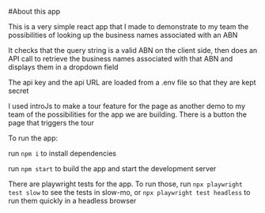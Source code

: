 #About this app

This is a very simple react app that I made to demonstrate to my team the possibilities of looking up the business names associated with an ABN

It checks that the query string is a valid ABN on the client side, then does an API call to retrieve the business names associated with that ABN and displays them in a dropdown field

The api key and the api URL are loaded from a .env file so that they are kept secret

I used introJs to make a tour feature for the page as another demo to my team of the possibilities for the app we are building. There is a button the page that triggers the tour


To run the app:

run ```npm i``` to install dependencies

run ```npm start``` to build the app and start the development server

There are playwright tests for the app. To run those, run ```npx playwright test slow``` to see the tests in slow-mo, or ```npx playwright test headless``` to run them quickly in a headless browser
